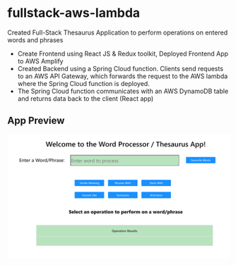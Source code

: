 # fullstack-aws-lambda

Created Full-Stack Thesaurus Application to perform operations on entered words and phrases 

- Create Frontend using React JS & Redux toolkit, Deployed Frontend App to AWS Amplify 
- Created Backend using a Spring Cloud function. Clients send requests to an AWS API Gateway, which forwards the request to the AWS lambda where the Spring Cloud function is deployed.
- The Spring Cloud function communicates with an AWS DynamoDB table and returns data back to the client (React app)

## App Preview 
![Application](./react-thesaurus/public/v2/thesaurus.png)
